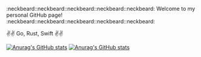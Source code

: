 :neckbeard::neckbeard::neckbeard::neckbeard::neckbeard: Welcome to my personal GitHub page! :neckbeard::neckbeard::neckbeard::neckbeard::neckbeard:

:v::v: Go, Rust, Swift :v::v:

[![Anurag's GitHub stats](https://github-readme-stats.vercel.app/api/?username=okieraised&count_private=true&show_icons=true&theme=tokyonight&show_icons=true&layout=compact)](https://github.com/anuraghazra/github-readme-stats)
[![Anurag's GitHub stats](https://github-readme-stats.vercel.app/api/top-langs/?username=okieraised&count_private=true&show_icons=true&theme=tokyonight&show_icons=true&langs_count=8&hide=PLpgSQL,CMake,Makefile,Tcl&layout=compact&card_width=445)](https://github.com/anuraghazra/github-readme-stats)
